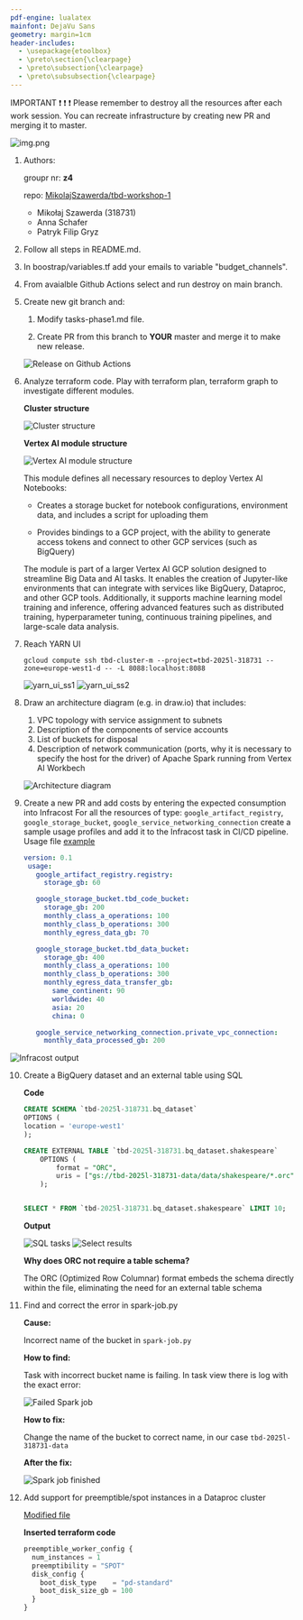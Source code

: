 ```yaml
---
pdf-engine: lualatex
mainfont: DejaVu Sans
geometry: margin=1cm
header-includes:
  - \usepackage{etoolbox}
  - \preto\section{\clearpage}
  - \preto\subsection{\clearpage}
  - \preto\subsubsection{\clearpage}
---
```

IMPORTANT ❗ ❗ ❗ Please remember to destroy all the resources after each work session. You can recreate infrastructure by creating new PR and merging it to master.
  
![img.png](doc/figures/destroy.png)

1. Authors:

   groupr nr: **z4**

   repo: [MikolajSzawerda/tbd-workshop-1](https://github.com/MikolajSzawerda/tbd-workshop-1)

   - Mikołaj Szawerda (318731)
   - Anna Schafer
   - Patryk Filip Gryz

2. Follow all steps in README.md.

3. In boostrap/variables.tf add your emails to variable "budget_channels".

4. From avaialble Github Actions select and run destroy on main branch.
   
5. Create new git branch and:
    1. Modify tasks-phase1.md file.
    
    2. Create PR from this branch to **YOUR** master and merge it to make new release. 
    
    ![Release on Github Actions](doc/figures/suc_release.png)


6. Analyze terraform code. Play with terraform plan, terraform graph to investigate different modules.

    **Cluster structure**

    ![Cluster structure](doc/figures/terraform_plan.png)

    **Vertex AI module structure**

    ![Vertex AI module structure](doc/figures/vertex_ai_workbench.png)

    This module defines all necessary resources to deploy Vertex AI Notebooks:

    - Creates a storage bucket for notebook configurations, environment data, and includes a script for uploading them

    - Provides bindings to a GCP project, with the ability to generate access tokens and connect to other GCP services (such as BigQuery)

    The module is part of a larger Vertex AI GCP solution designed to streamline Big Data and AI tasks. It enables the creation of Jupyter-like environments that can integrate with services like BigQuery, Dataproc, and other GCP tools. Additionally, it supports machine learning model training and inference, offering advanced features such as distributed training, hyperparameter tuning, continuous training pipelines, and large-scale data analysis.
   
7. Reach YARN UI
   ```shell
   gcloud compute ssh tbd-cluster-m --project=tbd-2025l-318731 --zone=europe-west1-d -- -L 8088:localhost:8088
   ```
   ![yarn_ui_ss1](doc/yarn_ui_ss1.png)
   ![yarn_ui_ss2](doc/yarn_ui_ss2.png)

8. Draw an architecture diagram (e.g. in draw.io) that includes:
    1. VPC topology with service assignment to subnets
    2. Description of the components of service accounts
    3. List of buckets for disposal
    4. Description of network communication (ports, why it is necessary to specify the host for the driver) of Apache Spark running from Vertex AI Workbech
  
    ![Architecture diagram](doc/tbd-task-8.png)

9. Create a new PR and add costs by entering the expected consumption into Infracost
For all the resources of type: `google_artifact_registry`, `google_storage_bucket`, `google_service_networking_connection`
create a sample usage profiles and add it to the Infracost task in CI/CD pipeline. Usage file [example](https://github.com/infracost/infracost/blob/master/infracost-usage-example.yml) 
   ```yaml
   version: 0.1
    usage:
      google_artifact_registry.registry:
        storage_gb: 60

      google_storage_bucket.tbd_code_bucket:
        storage_gb: 200
        monthly_class_a_operations: 100
        monthly_class_b_operations: 300
        monthly_egress_data_gb: 70

      google_storage_bucket.tbd_data_bucket:
        storage_gb: 400
        monthly_class_a_operations: 100
        monthly_class_b_operations: 300
        monthly_egress_data_transfer_gb:
          same_continent: 90
          worldwide: 40
          asia: 20
          china: 0

      google_service_networking_connection.private_vpc_connection:
        monthly_data_processed_gb: 200

   ```
  ![Infracost output](doc/infracost_output.png)

10. Create a BigQuery dataset and an external table using SQL

    **Code**
    ```sql
    CREATE SCHEMA `tbd-2025l-318731.bq_dataset`
    OPTIONS (
    location = 'europe-west1'
    );

    CREATE EXTERNAL TABLE `tbd-2025l-318731.bq_dataset.shakespeare`
        OPTIONS (
            format = "ORC",
            uris = ["gs://tbd-2025l-318731-data/data/shakespeare/*.orc"]
        );


    SELECT * FROM `tbd-2025l-318731.bq_dataset.shakespeare` LIMIT 10;
    ```

    **Output**

    ![SQL tasks](tasks-phase1/big_query_results.png)
    ![Select results](tasks-phase1/big_query_results_shakespeare.png)

    **Why does ORC not require a table schema?**
    
    The ORC (Optimized Row Columnar) format embeds the schema directly within the file, eliminating the need for an external table schema

11. Find and correct the error in spark-job.py

    **Cause:**

    Incorrect name of the bucket in `spark-job.py`

    **How to find:**

    Task with incorrect bucket name is failing. In task view there is log with the exact error:

    ![Failed Spark job](tasks-phase1/spark-failed.png)

    **How to fix:**

    Change the name of the bucket to correct name, in our case `tbd-2025l-318731-data`

    **After the fix:**

    ![Spark job finished](tasks-phase1/spark-success.png)

12. Add support for preemptible/spot instances in a Dataproc cluster

    [Modified file](modules/dataproc/main.tf)

    **Inserted terraform code**
    
    ```tf
    preemptible_worker_config {
      num_instances = 1
      preemptibility = "SPOT"
      disk_config {
        boot_disk_type    = "pd-standard"
        boot_disk_size_gb = 100
      }
    }
    ```
    
